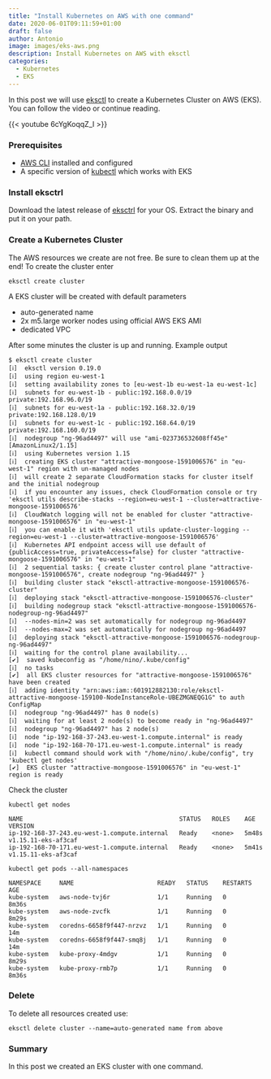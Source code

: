 ```yaml
---
title: "Install Kubernetes on AWS with one command"
date: 2020-06-01T09:11:59+01:00
draft: false
author: Antonio
image: images/eks-aws.png
description: Install Kubernetes on AWS with eksctl
categories: 
  - Kubernetes
  - EKS
---
```


In this post we will use [eksctl](https://eksctl.io) to create a Kubernetes Cluster on AWS (EKS). You can follow the video or continue reading.

{{< youtube 6cYgKoqqZ_I >}}

### Prerequisites
* [AWS CLI](https://docs.aws.amazon.com/cli/latest/userguide/install-cliv1.html) installed and configured
* A specific version of [kubectl](https://docs.aws.amazon.com/eks/latest/userguide/install-kubectl.html) which works with EKS

### Install eksctrl
Download the latest release of [eksctrl](https://github.com/weaveworks/eksctl/releases) for your OS. Extract the binary and put it on your path.

### Create a Kubernetes Cluster
The AWS resources we create are not free. Be sure to clean them up at the end! To create the cluster enter
    
    eksctl create cluster

A EKS cluster will be created with default parameters

* auto-generated name
* 2x m5.large worker nodes using official AWS EKS AMI
* dedicated VPC

After some minutes the cluster is up and running. Example output

    $ eksctl create cluster
    [ℹ]  eksctl version 0.19.0
    [ℹ]  using region eu-west-1
    [ℹ]  setting availability zones to [eu-west-1b eu-west-1a eu-west-1c]
    [ℹ]  subnets for eu-west-1b - public:192.168.0.0/19 private:192.168.96.0/19
    [ℹ]  subnets for eu-west-1a - public:192.168.32.0/19 private:192.168.128.0/19
    [ℹ]  subnets for eu-west-1c - public:192.168.64.0/19 private:192.168.160.0/19
    [ℹ]  nodegroup "ng-96ad4497" will use "ami-023736532608ff45e" [AmazonLinux2/1.15]
    [ℹ]  using Kubernetes version 1.15
    [ℹ]  creating EKS cluster "attractive-mongoose-1591006576" in "eu-west-1" region with un-managed nodes
    [ℹ]  will create 2 separate CloudFormation stacks for cluster itself and the initial nodegroup
    [ℹ]  if you encounter any issues, check CloudFormation console or try 'eksctl utils describe-stacks --region=eu-west-1 --cluster=attractive-mongoose-1591006576'
    [ℹ]  CloudWatch logging will not be enabled for cluster "attractive-mongoose-1591006576" in "eu-west-1"
    [ℹ]  you can enable it with 'eksctl utils update-cluster-logging --region=eu-west-1 --cluster=attractive-mongoose-1591006576'
    [ℹ]  Kubernetes API endpoint access will use default of {publicAccess=true, privateAccess=false} for cluster "attractive-mongoose-1591006576" in "eu-west-1"
    [ℹ]  2 sequential tasks: { create cluster control plane "attractive-mongoose-1591006576", create nodegroup "ng-96ad4497" }
    [ℹ]  building cluster stack "eksctl-attractive-mongoose-1591006576-cluster"
    [ℹ]  deploying stack "eksctl-attractive-mongoose-1591006576-cluster"
    [ℹ]  building nodegroup stack "eksctl-attractive-mongoose-1591006576-nodegroup-ng-96ad4497"
    [ℹ]  --nodes-min=2 was set automatically for nodegroup ng-96ad4497
    [ℹ]  --nodes-max=2 was set automatically for nodegroup ng-96ad4497
    [ℹ]  deploying stack "eksctl-attractive-mongoose-1591006576-nodegroup-ng-96ad4497"
    [ℹ]  waiting for the control plane availability...
    [✔]  saved kubeconfig as "/home/nino/.kube/config"
    [ℹ]  no tasks
    [✔]  all EKS cluster resources for "attractive-mongoose-1591006576" have been created
    [ℹ]  adding identity "arn:aws:iam::601912882130:role/eksctl-attractive-mongoose-159100-NodeInstanceRole-UBEZMGNEQG1G" to auth ConfigMap
    [ℹ]  nodegroup "ng-96ad4497" has 0 node(s)
    [ℹ]  waiting for at least 2 node(s) to become ready in "ng-96ad4497"
    [ℹ]  nodegroup "ng-96ad4497" has 2 node(s)
    [ℹ]  node "ip-192-168-37-243.eu-west-1.compute.internal" is ready
    [ℹ]  node "ip-192-168-70-171.eu-west-1.compute.internal" is ready
    [ℹ]  kubectl command should work with "/home/nino/.kube/config", try 'kubectl get nodes'
    [✔]  EKS cluster "attractive-mongoose-1591006576" in "eu-west-1" region is ready

Check the cluster

    kubectl get nodes
    
    NAME                                           STATUS   ROLES    AGE     VERSION
    ip-192-168-37-243.eu-west-1.compute.internal   Ready    <none>   5m48s   v1.15.11-eks-af3caf
    ip-192-168-70-171.eu-west-1.compute.internal   Ready    <none>   5m41s   v1.15.11-eks-af3caf

    kubectl get pods --all-namespaces
    
    NAMESPACE     NAME                       READY   STATUS    RESTARTS   AGE
    kube-system   aws-node-tvj6r             1/1     Running   0          8m36s
    kube-system   aws-node-zvcfk             1/1     Running   0          8m29s
    kube-system   coredns-6658f9f447-nrzvz   1/1     Running   0          14m
    kube-system   coredns-6658f9f447-smq8j   1/1     Running   0          14m
    kube-system   kube-proxy-4mdgv           1/1     Running   0          8m29s
    kube-system   kube-proxy-rmb7p           1/1     Running   0          8m36s

### Delete
To delete all resources created use:

    eksctl delete cluster --name=auto-generated name from above

### Summary
In this post we created an EKS cluster with one command.

